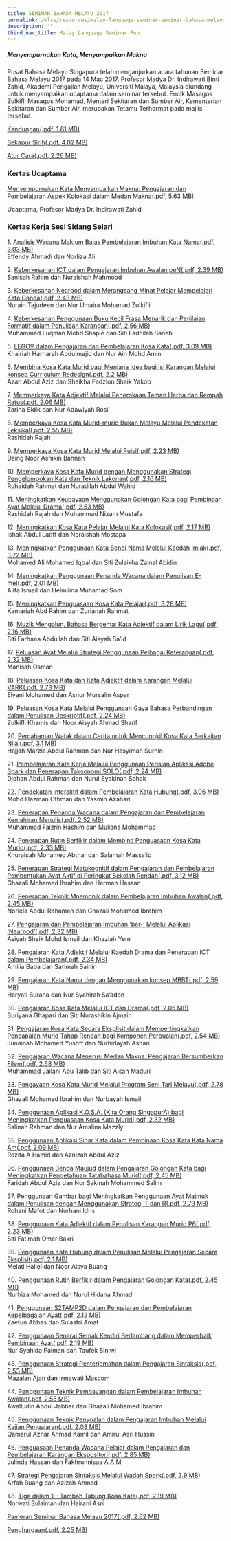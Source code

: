 ```yaml
---
title: SEMINAR BAHASA MELAYU 2017
permalink: /mlcs/resources/malay-language-seminar-seminar-bahasa-melayu-publications/seminar-bahasa-melayu-2016/
description: ""
third_nav_title: Malay Language Seminar Pub
---
```

##### **Menyempurnakan Kata, Menyampaikan Makna**

Pusat Bahasa Melayu Singapura telah menganjurkan acara tahunan Seminar Bahasa Melayu 2017 pada 14 Mac 2017. Profesor Madya Dr. Indirawati Binti Zahid, Akademi Pengajian Melayu, Universiti Malaya, Malaysia diundang untuk menyampaikan ucaptama dalam seminar tersebut. Encik Masagos Zulkifli Masagos Mohamad, Menteri Sekitaran dan Sumber Air, Kementerian Sekitaran dan Sumber Air, merupakan Tetamu Terhormat pada majlis tersebut.

[Kandungan(.pdf, 1.61 MB)](/files/ml-seminar-2017---paper---kandungan.pdf)

[Sekapur Sirih(.pdf, 4.02 MB)](/files/ml-seminar-2017---paper---sekapur-sirih.pdf)

[Atur Cara(.pdf, 2.26 MB)](/files/ml-seminar-2017---paper---atur-cara.pdf)

### Kertas Ucaptama

[Menyempurnakan Kata Menyampaikan Makna: Pengajaran dan Pembelajaran Aspek Kolokasi dalam Medan Makna(.pdf, 5.63 MB)](https://academyofsingaporeteachers.moe.edu.sg/docs/librariesprovider6/ml-poetry-sg50/seminar-bahasa-melayu-2017/ml-seminar-2017---paper---ucaptama.pdf?sfvrsn=209a8c86_2 "Menyempurnakan Kata Menyampaikan Makna: Pengajaran dan Pembelajaran Aspek Kolokasi dalam Medan Makna")

Ucaptama, Profesor Madya Dr. Indirawati Zahid

### Kertas Kerja Sesi Sidang Selari

1. [Analisis Wacana Maklum Balas Pembelajaran Imbuhan Kata Nama(.pdf, 3.03 MB)](https://academyofsingaporeteachers.moe.edu.sg/docs/librariesprovider6/ml-poetry-sg50/seminar-bahasa-melayu-2017/kertas-kerja-sesi-sidang-selari/ml-seminar-2017---paper---01.pdf?sfvrsn=7549118e_2 "Analisis Wacana Maklum Balas Pembelajaran Imbuhan Kata Nama")  
Effendy Ahmadi dan Norliza Ali

2. [Keberkesanan ICT dalam Pengajaran Imbuhan Awalan peN(.pdf, 2.39 MB)](https://academyofsingaporeteachers.moe.edu.sg/docs/librariesprovider6/ml-poetry-sg50/seminar-bahasa-melayu-2017/kertas-kerja-sesi-sidang-selari/ml-seminar-2017---paper---02.pdf?sfvrsn=8d499336_2 "Keberkesanan ICT dalam Pengajaran Imbuhan Awalan peN")  
Sanisah Rahim dan Nuraishah Mahmood

3. [Keberkesanan Nearpod dalam Merangsang Minat Pelajar Mempelajari Kata Ganda(.pdf, 2.43 MB)](https://academyofsingaporeteachers.moe.edu.sg/docs/librariesprovider6/ml-poetry-sg50/seminar-bahasa-melayu-2017/kertas-kerja-sesi-sidang-selari/ml-seminar-2017---paper---03.pdf?sfvrsn=288c6693_2 "Keberkesanan Nearpod dalam Merangsang Minat Pelajar Mempelajari Kata Ganda")  
Nurain Tajudeen dan Nur Umaira Mohamad Zulkifli

4. [Keberkesanan Penggunaan Buku Kecil Frasa Menarik dan Penilaian Formatif dalam Penulisan Karangan(.pdf, 2.56 MB)](https://academyofsingaporeteachers.moe.edu.sg/docs/librariesprovider6/ml-poetry-sg50/seminar-bahasa-melayu-2017/kertas-kerja-sesi-sidang-selari/ml-seminar-2017---paper---04.pdf?sfvrsn=1382f432_2 "Keberkesanan Penggunaan Buku Kecil Frasa Menarik dan Penilaian Formatif dalam Penulisan Karangan")  
Muhammad Luqman Mohd Shapie dan Siti Fadhilah Saneb

5. [LEGO® dalam Pengajaran dan Pembelajaran Kosa Kata(.pdf, 3.09 MB)](https://academyofsingaporeteachers.moe.edu.sg/docs/librariesprovider6/ml-poetry-sg50/seminar-bahasa-melayu-2017/kertas-kerja-sesi-sidang-selari/ml-seminar-2017---paper---05.pdf?sfvrsn=fe405c48_2 "LEGO® dalam Pengajaran dan Pembelajaran Kosa Kata")  
Khairiah Harharah Abdulmajid dan Nur Ain Mohd Amin

6. [Membina Kosa Kata Murid bagi Menjana Idea bagi Isi Karangan Melalui konsep Curriculum Redesign(.pdf, 2.2 MB)](https://academyofsingaporeteachers.moe.edu.sg/docs/librariesprovider6/ml-poetry-sg50/seminar-bahasa-melayu-2017/kertas-kerja-sesi-sidang-selari/ml-seminar-2017---paper---06.pdf?sfvrsn=2d07abb4_2 "Membina Kosa Kata Murid bagi Menjana Idea bagi Isi Karangan Melalui konsep Curriculum Redesign")  
Azah Abdul Aziz dan Sheikha Fadzlon Shaik Yakob

7. [Memperkaya Kata Adjektif Melalui Penerokaan Taman Herba dan Rempah Ratus(.pdf, 2.06 MB)](https://academyofsingaporeteachers.moe.edu.sg/docs/librariesprovider6/ml-poetry-sg50/seminar-bahasa-melayu-2017/kertas-kerja-sesi-sidang-selari/ml-seminar-2017---paper---07.pdf?sfvrsn=2e5ae696_2 "Memperkaya Kata Adjektif Melalui Penerokaan Taman Herba dan Rempah Ratus")  
Zarina Sidik dan Nur Adawiyah Rosli

8. [Memperkaya Kosa Kata Murid-murid Bukan Melayu Melalui Pendekatan Leksikal(.pdf, 2.55 MB)](https://academyofsingaporeteachers.moe.edu.sg/docs/librariesprovider6/ml-poetry-sg50/seminar-bahasa-melayu-2017/kertas-kerja-sesi-sidang-selari/ml-seminar-2017---paper---08.pdf?sfvrsn=a3912c3c_2 "Memperkaya Kosa Kata Murid-murid Bukan Melayu Melalui Pendekatan Leksikal")  
Rashidah Rajah

9. [Memperkaya Kosa Kata Murid Melalui Puisi(.pdf, 2.23 MB)](https://academyofsingaporeteachers.moe.edu.sg/docs/librariesprovider6/ml-poetry-sg50/seminar-bahasa-melayu-2017/kertas-kerja-sesi-sidang-selari/ml-seminar-2017---paper---09.pdf?sfvrsn=3f22a849_2 "Memperkaya Kosa Kata Murid Melalui Puisi")  
Daing Noor Ashikin Bahnan

10. [Memperkaya Kosa Kata Murid dengan Menggunakan Strategi Pengelompokan Kata dan Teknik Lakonan(.pdf, 2.16 MB)](https://academyofsingaporeteachers.moe.edu.sg/docs/librariesprovider6/ml-poetry-sg50/seminar-bahasa-melayu-2017/kertas-kerja-sesi-sidang-selari/ml-seminar-2017---paper---10.pdf?sfvrsn=4ee3a4e0_2 "Memperkaya Kosa Kata Murid dengan Menggunakan Strategi Pengelompokan Kata dan Teknik Lakonan")  
Ruhaidah Rahmat dan Nuradilah Abdul Wahid

11. [Meningkatkan Keupayaan Menggunakan Golongan Kata bagi Pembinaan Ayat Melalui Drama(.pdf, 2.53 MB)](https://academyofsingaporeteachers.moe.edu.sg/docs/librariesprovider6/ml-poetry-sg50/seminar-bahasa-melayu-2017/kertas-kerja-sesi-sidang-selari/ml-seminar-2017---paper---11.pdf?sfvrsn=d74cd182_2 "Meningkatkan Keupayaan Menggunakan Golongan Kata bagi Pembinaan Ayat Melalui Drama")  
Rashidah Rajah dan Muhammad Nizam Mustafa

12. [Meningkatkan Kosa Kata Pelajar Melalui Kata Kolokasi(.pdf, 2.17 MB)](https://academyofsingaporeteachers.moe.edu.sg/docs/librariesprovider6/ml-poetry-sg50/seminar-bahasa-melayu-2017/kertas-kerja-sesi-sidang-selari/ml-seminar-2017---paper---12.pdf?sfvrsn=dd0fd4aa_2 "Meningkatkan Kosa Kata Pelajar Melalui Kata Kolokasi")  
Ishak Abdul Latiff dan Noraishah Mostapa

13. [Meningkatkan Penggunaan Kata Sendi Nama Melalui Kaedah Imlak(.pdf, 3.72 MB)](https://academyofsingaporeteachers.moe.edu.sg/docs/librariesprovider6/ml-poetry-sg50/seminar-bahasa-melayu-2017/kertas-kerja-sesi-sidang-selari/ml-seminar-2017---paper---13.pdf?sfvrsn=1cd8f8db_2 "Meningkatkan Penggunaan Kata Sendi Nama Melalui Kaedah Imlak")  
Mohamed Ali Mohamed Iqbal dan Siti Zulaikha Zainal Abidin

14. [Meningkatkan Penggunaan Penanda Wacana dalam Penulisan E-mel(.pdf, 2.01 MB)](https://academyofsingaporeteachers.moe.edu.sg/docs/librariesprovider6/ml-poetry-sg50/seminar-bahasa-melayu-2017/kertas-kerja-sesi-sidang-selari/ml-seminar-2017---paper---14.pdf?sfvrsn=64d922c2_2 "Meningkatkan Penggunaan Penanda Wacana dalam Penulisan E-mel")  
Alifa Ismail dan Helmilina Muhamad Som

15. [Meningkatkan Penguasaan Kosa Kata Pelajar(.pdf, 3.28 MB)](https://academyofsingaporeteachers.moe.edu.sg/docs/librariesprovider6/ml-poetry-sg50/seminar-bahasa-melayu-2017/kertas-kerja-sesi-sidang-selari/ml-seminar-2017---paper---15.pdf?sfvrsn=ae491e02_2 "Meningkatkan Penguasaan Kosa Kata Pelajar")  
Kamariah Abd Rahim dan Zurianah Rahmat

16. [Muzik Mengalun, Bahasa Bergema: Kata Adjektif dalam Lirik Lagu(.pdf, 2.16 MB)](https://academyofsingaporeteachers.moe.edu.sg/docs/librariesprovider6/ml-poetry-sg50/seminar-bahasa-melayu-2017/kertas-kerja-sesi-sidang-selari/ml-seminar-2017---paper---16.pdf?sfvrsn=9d96b7fe_2 "Muzik Mengalun, Bahasa Bergema: Kata Adjektif dalam Lirik Lagu")  
Siti Farhana Abdullah dan Siti Aisyah Sa’id

17. [Peluasan Ayat Melalui Strategi Penggunaan Pelbagai Keterangan(.pdf, 2.32 MB)](https://academyofsingaporeteachers.moe.edu.sg/docs/librariesprovider6/ml-poetry-sg50/seminar-bahasa-melayu-2017/kertas-kerja-sesi-sidang-selari/ml-seminar-2017---paper---17.pdf?sfvrsn=6059349d_2 "Peluasan Ayat Melalui Strategi Penggunaan Pelbagai Keterangan")  
Manisah Osman

18. [Peluasan Kosa Kata dan Kata Adjektif dalam Karangan Melalui VARK(.pdf, 2.73 MB)](https://academyofsingaporeteachers.moe.edu.sg/docs/librariesprovider6/ml-poetry-sg50/seminar-bahasa-melayu-2017/kertas-kerja-sesi-sidang-selari/ml-seminar-2017---paper---18.pdf?sfvrsn=65ef3620_2 "Peluasan Kosa Kata dan Kata Adjektif dalam Karangan Melalui VARK")  
Elyani Mohamed dan Asnur Mursalin Aspar

19. [Peluasan Kosa Kata Melalui Penggunaan Gaya Bahasa Perbandingan dalam Penulisan Deskriptif(.pdf, 2.24 MB)](https://academyofsingaporeteachers.moe.edu.sg/docs/librariesprovider6/ml-poetry-sg50/seminar-bahasa-melayu-2017/kertas-kerja-sesi-sidang-selari/ml-seminar-2017---paper---19.pdf?sfvrsn=dd82d70f_2 "Peluasan Kosa Kata Melalui Penggunaan Gaya Bahasa Perbandingan dalam Penulisan Deskriptif")  
Zulkifli Khamis dan Noor Aisyah Ahmad Sharif

20. [Pemahaman Watak dalam Cerita untuk Mencungkil Kosa Kata Berkaitan Nilai(.pdf, 3.1 MB)](https://academyofsingaporeteachers.moe.edu.sg/docs/librariesprovider6/ml-poetry-sg50/seminar-bahasa-melayu-2017/kertas-kerja-sesi-sidang-selari/ml-seminar-2017---paper---20.pdf?sfvrsn=4045320b_2 "Pemahaman Watak dalam Cerita untuk Mencungkil Kosa Kata Berkaitan Nilai")  
Hajjah Marzia Abdul Rahman dan Nur Hasyimah Surnin

21. [Pembelajaran Kata Kerja Melalui Penggunaan Perisian Aplikasi Adobe Spark dan Penerapan Taksonomi SOLO(.pdf, 2.24 MB)](https://academyofsingaporeteachers.moe.edu.sg/docs/librariesprovider6/ml-poetry-sg50/seminar-bahasa-melayu-2017/kertas-kerja-sesi-sidang-selari/ml-seminar-2017---paper---21.pdf?sfvrsn=951da815_2 "Pembelajaran Kata Kerja Melalui Penggunaan Perisian Aplikasi Adobe Spark dan Penerapan Taksonomi SOLO")  
Djohan Abdul Rahman dan Nurul Syakinah Sahak

22. [Pendekatan Interaktif dalam Pembelajaran Kata Hubung(.pdf, 3.06 MB)](https://academyofsingaporeteachers.moe.edu.sg/docs/librariesprovider6/ml-poetry-sg50/seminar-bahasa-melayu-2017/kertas-kerja-sesi-sidang-selari/ml-seminar-2017---paper---22.pdf?sfvrsn=f250f597_2 "Pendekatan Interaktif dalam Pembelajaran Kata Hubung")  
Mohd Hazman Othman dan Yasmin Azahari

23. [Penerapan Penanda Wacana dalam Pengajaran dan Pembelajaran Kemahiran Menulis(.pdf, 2.52 MB)](https://academyofsingaporeteachers.moe.edu.sg/docs/librariesprovider6/ml-poetry-sg50/seminar-bahasa-melayu-2017/kertas-kerja-sesi-sidang-selari/ml-seminar-2017---paper---23.pdf?sfvrsn=3ce50885_2 "Penerapan Penanda Wacana dalam Pengajaran dan Pembelajaran Kemahiran Menulis")  
Muhammad Faizrin Hashim dan Muliana Mohammad

24. [Penerapan Rutin Berfikir dalam Membina Penguasaan Kosa Kata Murid(.pdf, 2.33 MB)](https://academyofsingaporeteachers.moe.edu.sg/docs/librariesprovider6/ml-poetry-sg50/seminar-bahasa-melayu-2017/kertas-kerja-sesi-sidang-selari/ml-seminar-2017---paper---24.pdf?sfvrsn=24aa161c_2 "Penerapan Rutin Berfikir dalam Membina Penguasaan Kosa Kata Murid")  
Khuraisah Mohamed Abthar dan Salamah Massa’id

25. [Penerapan Strategi Metakognitif dalam Pengajaran dan Pembelajaran Pembentukan Ayat Aktif di Peringkat Sekolah Rendah(.pdf, 3.12 MB)](https://academyofsingaporeteachers.moe.edu.sg/docs/librariesprovider6/ml-poetry-sg50/seminar-bahasa-melayu-2017/kertas-kerja-sesi-sidang-selari/ml-seminar-2017---paper---25.pdf?sfvrsn=1c277a15_2 "Penerapan Strategi Metakognitif dalam Pengajaran dan Pembelajaran Pembentukan Ayat Aktif di Peringkat Sekolah Rendah")  
Ghazali Mohamed Ibrahim dan Herman Hassan

26. [Penerapan Teknik Mnemonik dalam Pembelajaran Imbuhan Awalan(.pdf, 2.45 MB)](https://academyofsingaporeteachers.moe.edu.sg/docs/librariesprovider6/ml-poetry-sg50/seminar-bahasa-melayu-2017/kertas-kerja-sesi-sidang-selari/ml-seminar-2017---paper---26.pdf?sfvrsn=b0c7d340_2 "Penerapan Teknik Mnemonik dalam Pembelajaran Imbuhan Awalan")  
Norlela Abdul Rahaman dan Ghazali Mohamed Ibrahim

27. [Pengajaran dan Pembelajaran Imbuhan ‘ber-’ Melalui Aplikasi ‘Nearpod’(.pdf, 2.32 MB)](https://academyofsingaporeteachers.moe.edu.sg/docs/librariesprovider6/ml-poetry-sg50/seminar-bahasa-melayu-2017/kertas-kerja-sesi-sidang-selari/ml-seminar-2017---paper---27.pdf?sfvrsn=54f1a780_2 "Pengajaran dan Pembelajaran Imbuhan ‘ber-’ Melalui Aplikasi ‘Nearpod’")  
Asiyah Sheik Mohd Ismail dan Khaziah Yem

28. [Pengajaran Kata Adjektif Melalui Kaedah Drama dan Penerapan ICT dalam Pembelajaran(.pdf, 2.34 MB)](https://academyofsingaporeteachers.moe.edu.sg/docs/librariesprovider6/ml-poetry-sg50/seminar-bahasa-melayu-2017/kertas-kerja-sesi-sidang-selari/ml-seminar-2017---paper---28.pdf?sfvrsn=482f006e_2 "Pengajaran Kata Adjektif Melalui Kaedah Drama dan Penerapan ICT dalam Pembelajaran")  
Amilia Baba dan Sarimah Sainin

29. [Pengajaran Kata Nama dengan Menggunakan konsep MBBT(.pdf, 2.59 MB)](https://academyofsingaporeteachers.moe.edu.sg/docs/librariesprovider6/ml-poetry-sg50/seminar-bahasa-melayu-2017/kertas-kerja-sesi-sidang-selari/ml-seminar-2017---paper---29.pdf?sfvrsn=984dbf95_2 "Pengajaran Kata Nama dengan Menggunakan konsep MBBT")  
Haryati Surana dan Nur Syahirah Sa’adon

30. [Pengajaran Kosa Kata Melalui ICT dan Drama(.pdf, 2.05 MB)](https://academyofsingaporeteachers.moe.edu.sg/docs/librariesprovider6/ml-poetry-sg50/seminar-bahasa-melayu-2017/kertas-kerja-sesi-sidang-selari/ml-seminar-2017---paper---30.pdf?sfvrsn=f40e180a_2 "Pengajaran Kosa Kata Melalui ICT dan Drama")  
Suriyana Ghapari dan Siti Nurashikin Ajmain

31. [Pengajaran Kosa Kata Secara Eksplisit dalam Mempertingkatkan Pencapaian Murid Tahap Rendah bagi Komponen Perbualan(.pdf, 2.54 MB)](https://academyofsingaporeteachers.moe.edu.sg/docs/librariesprovider6/ml-poetry-sg50/seminar-bahasa-melayu-2017/kertas-kerja-sesi-sidang-selari/ml-seminar-2017---paper---31.pdf?sfvrsn=82e5ebe2_2 "Pengajaran Kosa Kata Secara Eksplisit dalam Mempertingkatkan Pencapaian Murid Tahap Rendah bagi Komponen Perbualan")  
Junainah Mohamed Yusoff dan Nurhidayah Ashari

32. [Pengajaran Wacana Menerusi Medan Makna: Pengajaran Bersumberkan Filem(.pdf, 2.68 MB)](https://academyofsingaporeteachers.moe.edu.sg/docs/librariesprovider6/ml-poetry-sg50/seminar-bahasa-melayu-2017/kertas-kerja-sesi-sidang-selari/ml-seminar-2017---paper---32.pdf?sfvrsn=7993fa3f_2 "Pengajaran Wacana Menerusi Medan Makna: Pengajaran Bersumberkan Filem")  
Muhammad Jailani Abu Talib dan Siti Aisah Maduri

33. [Pengayaan Kosa Kata Murid Melalui Program Seni Tari Melayu(.pdf, 2.78 MB)](https://academyofsingaporeteachers.moe.edu.sg/docs/librariesprovider6/ml-poetry-sg50/seminar-bahasa-melayu-2017/kertas-kerja-sesi-sidang-selari/ml-seminar-2017---paper---33.pdf?sfvrsn=94e0fd6a_2 "Pengayaan Kosa Kata Murid Melalui Program Seni Tari Melayu")  
Ghazali Mohamed Ibrahim dan Nurbayah Ismail

34. [Penggunaan Aplikasi K.O.S.A. (Kita Orang SingapurA) bagi Meningkatkan Penguasaan Kosa Kata Murid(.pdf, 2.32 MB)](https://academyofsingaporeteachers.moe.edu.sg/docs/librariesprovider6/ml-poetry-sg50/seminar-bahasa-melayu-2017/kertas-kerja-sesi-sidang-selari/ml-seminar-2017---paper---34.pdf?sfvrsn=e6066117_2 "Penggunaan Aplikasi K.O.S.A. (Kita Orang SingapurA) bagi Meningkatkan Penguasaan Kosa Kata Murid")  
Salinah Rahman dan Nur Amalina Mazzly

35. [Penggunaan Aplikasi Sinar Kata dalam Pembinaan Kosa Kata Kata Nama Am(.pdf, 2.09 MB)](https://academyofsingaporeteachers.moe.edu.sg/docs/librariesprovider6/ml-poetry-sg50/seminar-bahasa-melayu-2017/kertas-kerja-sesi-sidang-selari/ml-seminar-2017---paper---35.pdf?sfvrsn=b180f9ef_2 "Penggunaan Aplikasi Sinar Kata dalam Pembinaan Kosa Kata Kata Nama Am")  
Rozita A Hamid dan Aznizah Abdul Aziz

36. [Penggunaan Benda Maujud dalam Pengajaran Golongan Kata bagi Meningkatkan Pengetahuan Tatabahasa Murid(.pdf, 2.45 MB)](https://academyofsingaporeteachers.moe.edu.sg/docs/librariesprovider6/ml-poetry-sg50/seminar-bahasa-melayu-2017/kertas-kerja-sesi-sidang-selari/ml-seminar-2017---paper---36.pdf?sfvrsn=bc94609d_2 "Penggunaan Benda Maujud dalam Pengajaran Golongan Kata bagi Meningkatkan Pengetahuan Tatabahasa Murid")  
Faridah Abdul Aziz dan Nur Sakinah Mohammed Salim

37. [Penggunaan Gambar bagi Meningkatkan Penggunaan Ayat Majmuk dalam Penulisan dengan Menggunakan Strategi T dan R(.pdf, 2.79 MB)](https://academyofsingaporeteachers.moe.edu.sg/docs/librariesprovider6/ml-poetry-sg50/seminar-bahasa-melayu-2017/kertas-kerja-sesi-sidang-selari/ml-seminar-2017---paper---37.pdf?sfvrsn=b6f21a2f_2 "Penggunaan Gambar bagi Meningkatkan Penggunaan Ayat Majmuk dalam Penulisan dengan Menggunakan Strategi T dan R")  
Rohani Mafot dan Nurhani Idris

38. [Penggunaan Kata Adjektif dalam Penulisan Karangan Murid P6(.pdf, 2.23 MB)](https://academyofsingaporeteachers.moe.edu.sg/docs/librariesprovider6/ml-poetry-sg50/seminar-bahasa-melayu-2017/kertas-kerja-sesi-sidang-selari/ml-seminar-2017---paper---38.pdf?sfvrsn=c077d1a0_2 "Penggunaan Kata Adjektif dalam Penulisan Karangan Murid P6")  
Siti Fatimah Omar Bakri

39. [Penggunaan Kata Hubung dalam Penulisan Melalui Pengajaran Secara Eksplisit(.pdf, 2.1 MB)](https://academyofsingaporeteachers.moe.edu.sg/docs/librariesprovider6/ml-poetry-sg50/seminar-bahasa-melayu-2017/kertas-kerja-sesi-sidang-selari/ml-seminar-2017---paper---39.pdf?sfvrsn=612dd2d1_2 "Penggunaan Kata Hubung dalam Penulisan Melalui Pengajaran Secara Eksplisit")  
Melati Hallel dan Noor Aisya Buang

40. [Penggunaan Rutin Berfikir dalam Pengajaran Golongan Kata(.pdf, 2.45 MB)](https://academyofsingaporeteachers.moe.edu.sg/docs/librariesprovider6/ml-poetry-sg50/seminar-bahasa-melayu-2017/kertas-kerja-sesi-sidang-selari/ml-seminar-2017---paper---40.pdf?sfvrsn=59043b17_2 "Penggunaan Rutin Berfikir dalam Pengajaran Golongan Kata")  
Nurhiza Mohamed dan Nurul Hidana Ahmad

41. [Penggunaan S2TAMP2D dalam Pengajaran dan Pembelajaran Kepelbagaian Ayat(.pdf, 2.12 MB)](https://academyofsingaporeteachers.moe.edu.sg/docs/librariesprovider6/ml-poetry-sg50/seminar-bahasa-melayu-2017/kertas-kerja-sesi-sidang-selari/ml-seminar-2017---paper---41.pdf?sfvrsn=21a2a2d7_2 "Penggunaan S2TAMP2D dalam Pengajaran dan Pembelajaran Kepelbagaian Ayat")  
Zaetun Abbas dan Sulastri Amat

42. [Penggunaan Senarai Semak Kendiri Berlambang dalam Memperbaik Pembinaan Ayat(.pdf, 2.19 MB)](https://academyofsingaporeteachers.moe.edu.sg/docs/librariesprovider6/ml-poetry-sg50/seminar-bahasa-melayu-2017/kertas-kerja-sesi-sidang-selari/ml-seminar-2017---paper---42.pdf?sfvrsn=738130d8_2 "Penggunaan Senarai Semak Kendiri Berlambang dalam Memperbaik Pembinaan Ayat")  
Nur Syahida Paiman dan Taufek Siniwi

43. [Penggunaan Strategi Penterjemahan dalam Pengajaran Sintaksis(.pdf, 2.53 MB)](https://academyofsingaporeteachers.moe.edu.sg/docs/librariesprovider6/ml-poetry-sg50/seminar-bahasa-melayu-2017/kertas-kerja-sesi-sidang-selari/ml-seminar-2017---paper---43.pdf?sfvrsn=6043bdcd_2 "Penggunaan Strategi Penterjemahan dalam Pengajaran Sintaksis")  
Mazalan Ajan dan Irmawati Mascom

44. [Penggunaan Teknik Pembayangan dalam Pembelajaran Imbuhan Awalan(.pdf, 2.55 MB)](https://academyofsingaporeteachers.moe.edu.sg/docs/librariesprovider6/ml-poetry-sg50/seminar-bahasa-melayu-2017/kertas-kerja-sesi-sidang-selari/ml-seminar-2017---paper---44.pdf?sfvrsn=c69013_2 "Penggunaan Teknik Pembayangan dalam Pembelajaran Imbuhan Awalan")  
Awalludin Abdul Jabbar dan Ghazali Mohamed Ibrahim

45. [Penggunaan Teknik Penyoalan dalam Pengajaran Imbuhan Melalui Kajian Pengajaran(.pdf, 2.08 MB)](https://academyofsingaporeteachers.moe.edu.sg/docs/librariesprovider6/ml-poetry-sg50/seminar-bahasa-melayu-2017/kertas-kerja-sesi-sidang-selari/ml-seminar-2017---paper---45.pdf?sfvrsn=9e29205d_2 "Penggunaan Teknik Penyoalan dalam Pengajaran Imbuhan Melalui Kajian Pengajaran")  
Qamarul Azhar Ahmad Kamil dan Amirul Asri Hussin

46. [Penguasaan Penanda Wacana Pelajar dalam Pengajaran dan Pembelajaran Karangan Ekspositori(.pdf, 2.85 MB)](https://academyofsingaporeteachers.moe.edu.sg/docs/librariesprovider6/ml-poetry-sg50/seminar-bahasa-melayu-2017/kertas-kerja-sesi-sidang-selari/ml-seminar-2017---paper---46.pdf?sfvrsn=4cc68ac5_2 "Penguasaan Penanda Wacana Pelajar dalam Pengajaran dan Pembelajaran Karangan Ekspositori")  
Julinda Hassan dan Fakhrunnisaa A A M

47. [Strategi Pengajaran Sintaksis Melalui Wadah Spark(.pdf, 2.9 MB)](https://academyofsingaporeteachers.moe.edu.sg/docs/librariesprovider6/ml-poetry-sg50/seminar-bahasa-melayu-2017/kertas-kerja-sesi-sidang-selari/ml-seminar-2017---paper---47.pdf?sfvrsn=cd704359_2 "Strategi Pengajaran Sintaksis Melalui Wadah Spark")  
Arfah Buang dan Azizah Ahmad

48. [Tiga dalam 1 – Tambah Tabung Kosa Kata(.pdf, 2.19 MB)](https://academyofsingaporeteachers.moe.edu.sg/docs/librariesprovider6/ml-poetry-sg50/seminar-bahasa-melayu-2017/kertas-kerja-sesi-sidang-selari/ml-seminar-2017---paper---48.pdf?sfvrsn=f08059da_2 "Tiga dalam 1 – Tambah Tabung Kosa Kata")  
Norwati Sulaiman dan Hairani Asri

[Pameran Seminar Bahasa Melayu 2017(.pdf, 2.62 MB)](https://academyofsingaporeteachers.moe.edu.sg/docs/librariesprovider6/ml-poetry-sg50/seminar-bahasa-melayu-2017/ml-seminar-2017---paper---pameran.pdf?sfvrsn=bdbb1918_2 "Pameran Seminar Bahasa Melayu 2017")

[Penghargaan(.pdf, 2.25 MB)](https://academyofsingaporeteachers.moe.edu.sg/docs/librariesprovider6/ml-poetry-sg50/seminar-bahasa-melayu-2017/ml-seminar-2017---paper---penghargaan.pdf?sfvrsn=e40c960f_2 "Penghargaan")